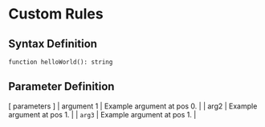 # Custom Rules

## Syntax Definition

``` syntax
function helloWorld(): string
```

## Parameter Definition

[ parameters ]
| argument 1 | Example argument at pos 0. |
| arg2 | Example argument at pos 1. |
| `arg3` | Example argument at pos 1. |